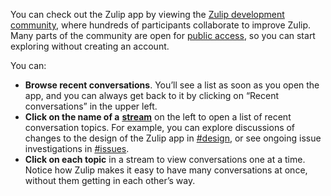 You can check out the Zulip app by viewing the [Zulip development
community](https://chat.zulip.org/), where hundreds of participants collaborate
to improve Zulip. Many parts of the community are open for [public
access](/help/public-access-option), so you can start exploring without creating
an account.

You can:

- **Browse recent conversations**. You’ll see a list as soon as you open the
  app, and you can always get back to it by clicking on “Recent conversations”
  in the upper left.
- **Click on the name of a**
  [**stream**](/help/streams-and-topics) on the left to open a
  list of recent conversation topics. For example, you can explore discussions
  of changes to the design of the Zulip app in
  [#design](https://chat.zulip.org/#narrow/stream/101-design), or see ongoing
  issue investigations in
  [#issues](https://chat.zulip.org/#narrow/stream/9-issues).
- **Click on each topic** in a stream to view conversations one at a time.
  Notice how Zulip makes it easy to have many conversations at once, without
  them getting in each other’s way.
